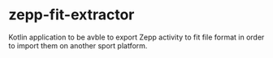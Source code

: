 # zepp-fit-extractor
Kotlin application  to be avble to export Zepp activity to fit file format in order to import them on another sport platform.

